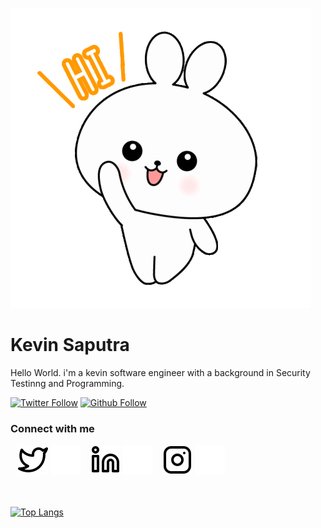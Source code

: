 ![Hi](https://github.com/KevinASaputra/kevinLibrary/blob/main/get-greeting-say-hi.gif)

# Kevin Saputra

Hello World. i'm a kevin software engineer with a background in Security Testinng and Programming.
<!-- [![Twitter Follow](https://img.shields.io/twitter/follow/KevinASaputra?color=1DA1F2&logo=twitter&style=for-the-badge)](https://twitter.com/sayakevin666) -->
[![Twitter Follow](https://img.shields.io/twitter/follow/sayakevin666?color=1DA1F2&logo=twitter&style=for-the-badge)](https://twitter.com/sayakevin666)
[![Github Follow](https://img.shields.io/github/followers/KevinASaputra?color=1DA1F2&label=Github&logo=github&style=for-the-badge)](https://github.com/KevinASaputra)


### Connect with me
<!-- [![website](./img/globe-light.svg)](https://codestackr.com#gh-light-mode-only)
[![website](./img/globe-dark.svg)](https://codestackr.com#gh-dark-mode-only) -->
&nbsp;&nbsp;
[![website](./img/twitter-light.svg)](https://twitter.com/sayakevin666#gh-light-mode-only)
[![website](./img/twitter-dark.svg)](https://twitter.com/sayakevin666#gh-dark-mode-only)
&nbsp;&nbsp;
[![website](./img/linkedin-light.svg)](https://linkedin.com/in/#gh-light-mode-only)
[![website](./img/linkedin-dark.svg)](https://linkedin.com/in/#gh-dark-mode-only)
&nbsp;&nbsp;
[![website](./img/instagram-light.svg)](https://instagram.com/kvnn.exe#gh-light-mode-only)
[![website](./img/instagram-dark.svg)](https://instagram.com/kvnn.exe#gh-dark-mode-only)

[Instagram]: https://www.instagram.com/kvnn.exe/
[Twitter]: https://twitter.com/sayakevin666
[LinkedIn]: https://www.linkedin.com/in/


<br></br>
[![Top Langs](https://github-readme-stats.vercel.app/api/top-langs/?username=KevinASaputra&layout=compact)](https://github.com/KevinASaputra)
<br></br>
<!-- ![Anurag's GitHub stats](https://github-readme-stats.vercel.app/api?username=KevinASaputra&show_icons=true&theme=radical) -->
<!--
**KevinASaputra/KevinASaputra** is a ✨ _special_ ✨ repository because its `README.md` (this file) appears on your GitHub profile.

Here are some ideas to get you started:

- 🔭 I’m currently working on ...
- 🌱 I’m currently learning ...
- 👯 I’m looking to collaborate on ...
- 🤔 I’m looking for help with ...
- 💬 Ask me about ...
- 📫 How to reach me: ...
- 😄 Pronouns: ...
- ⚡ Fun fact: ...
-->
